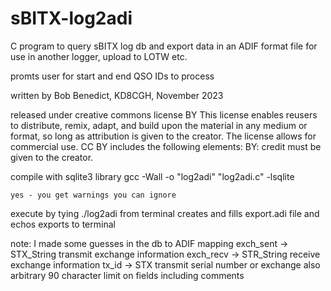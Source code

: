 # sBITX-log2adi
C program to query sBITX log db and export data in an ADIF format file for use in another logger, upload to LOTW etc.

promts user for start and end QSO IDs to process
 
written by Bob Benedict, KD8CGH, November 2023 

 released under creative commons license BY
 This license enables reusers to distribute, remix, adapt, and build upon the material in any medium or format, 
 so long as attribution is given to the creator. The license allows for commercial use. 
 CC BY includes the following elements:
 BY: credit must be given to the creator.
 
compile with sqlite3 library
   gcc -Wall -o "log2adi" "log2adi.c" -lsqlite
   
    yes - you get warnings you can ignore

 execute by tying ./log2adi from terminal
 creates and fills export.adi file and echos exports to terminal
 
 note: I made some guesses in the db to ADIF mapping
   exch_sent -> STX_String  transmit exchange information
   exch_recv -> STR_String  receive exchange information
   tx_id -> STX  transmit serial number or exchange
also arbitrary 90 character limit on fields including comments
